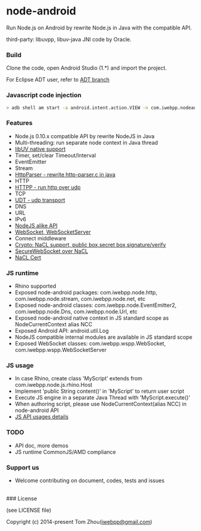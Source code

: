 node-android
===============

Run Node.js on Android by rewrite Node.js in  Java with the compatible API.


third-party: libuvpp, libuv-java JNI code by Oracle.


### Build

  Clone the code, open Android Studio (1.*) and import the project.
  
  For Eclipse ADT user, refer to [ADT branch](https://github.com/InstantWebP2P/node-android/tree/adt)


### Javascript code injection

```bash
> adb shell am start -a android.intent.action.VIEW -n com.iwebpp.nodeandroid/.MainActivity -e js "var run = function () { return 'hello world'; } run();"
```
  
### Features

* Node.js 0.10.x compatible API by rewrite NodeJS in Java
* Multi-threading: run separate node context in Java thread
* [libUV native support](https://github.com/InstantWebP2P/node-android/tree/master/app/src/main/java/com/iwebpp/libuvpp)
* Timer, set/clear Timeout/Interval
* EventEmitter
* Stream
* [HttpParser - rewrite http-parser.c in java](https://github.com/InstantWebP2P/node-android/blob/master/app/src/main/java/com/iwebpp/node/HttpParser.java)
* HTTP
* [HTTPP - run http over udp](https://github.com/InstantWebP2P/node-android/blob/master/app/src/main/java/com/iwebpp/node/http/httpp.java)
* TCP
* [UDT - udp transport](https://github.com/InstantWebP2P/node-android/blob/master/app/src/main/java/com/iwebpp/node/net/UDT.java)
* DNS
* URL
* IPv6
* [NodeJS alike API](https://github.com/InstantWebP2P/node-android/tree/master/app/src/main/java/com/iwebpp/node)
* [WebSocket, WebSocketServer](https://github.com/InstantWebP2P/node-android/tree/master/app/src/main/java/com/iwebpp/wspp)
* Connect middleware
* [Crypto: NaCL support, public box,secret box,signature/verify](https://github.com/InstantWebP2P/node-android/blob/master/app/src/main/java/com/iwebpp/crypto/TweetNaclFast.java)
* [SecureWebSocket over NaCL](https://github.com/InstantWebP2P/node-android/blob/master/app/src/main/java/com/iwebpp/wspp/SecureWebSocket.java)
* [NaCL Cert](https://github.com/InstantWebP2P/node-android/blob/master/app/src/main/java/com/iwebpp/crypto/NaclCert.java)


### JS runtime

* Rhino supported
* Exposed node-android packages: com.iwebpp.node.http, com.iwebpp.node.stream, com.iwebpp.node.net, etc
* Exposed node-android classes: com.iwebpp.node.EventEmitter2, com.iwebpp.node.Dns, com.iwebpp.node.Url, etc
* Exposed node-android native context in JS standard scope as NodeCurrentContext alias NCC
* Exposed Android API: android.util.Log
* NodeJS compatible internal modules are available in JS standard scope
* Exposed WebSocket classes: com.iwebpp.wspp.WebSocket, com.iwebpp.wspp.WebSocketServer

### JS usage

* In case Rhino, create class 'MyScript' extends from com.iwebpp.node.js.rhino.Host
* Implement 'public String content()' in 'MyScript' to return user script
* Execute JS engine in a separate Java Thread with 'MyScript.execute()'
* When authoring script, please use NodeCurrentContext(alias NCC) in node-android API
* [JS API usages details](https://github.com/InstantWebP2P/node-android/tree/master/app/src/main/java/com/iwebpp/node/js)


### TODO

* API doc, more demos
* JS runtime CommonJS/AMD compliance


### Support us

* Welcome contributing on document, codes, tests and issues

<br/>
### License

(see LICENSE file)

Copyright (c) 2014-present Tom Zhou(iwebpp@gmail.com)

